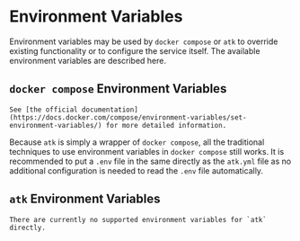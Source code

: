 # Environment Variables

Environment variables may be used by `docker compose` or `atk` to override existing functionality or to configure the service itself. The available environment variables are described here.

## `docker compose` Environment Variables

```{note}
See [the official documentation](https://docs.docker.com/compose/environment-variables/set-environment-variables/) for more detailed information.
```

Because `atk` is simply a wrapper of `docker compose`, all the traditional techniques to use environment variables in `docker compose` still works. It is recommended to put a `.env` file in the same directly as the `atk.yml` file as no additional configuration is needed to read the `.env` file automatically.

## `atk` Environment Variables

```{todo}
There are currently no supported environment variables for `atk` directly.
```
